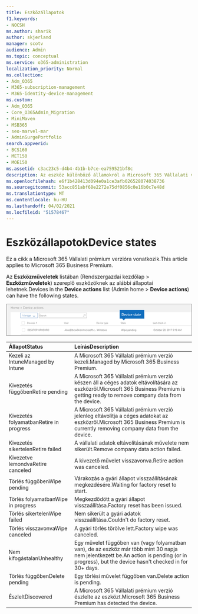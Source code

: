 ```yaml
---
title: Eszközállapotok
f1.keywords:
- NOCSH
ms.author: sharik
author: skjerland
manager: scotv
audience: Admin
ms.topic: conceptual
ms.service: o365-administration
localization_priority: Normal
ms.collection:
- Adm_O365
- M365-subscription-management
- M365-identity-device-management
ms.custom:
- Adm_O365
- Core_O365Admin_Migration
- MiniMaven
- MSB365
- seo-marvel-mar
- AdminSurgePortfolio
search.appverid:
- BCS160
- MET150
- MOE150
ms.assetid: c3ac23c5-d4b4-4b1b-b7ce-ea759521bf8c
description: Az eszköz különböző államokról a Microsoft 365 Vállalati verzió Rendszergazdai kezdőlapja Eszközműveletek listájában olvashat.
ms.openlocfilehash: e6f1b428413d094e0a1ce3afb026528074038736
ms.sourcegitcommit: 53acc851abf68e2272e75df0856c0e16b0c7e48d
ms.translationtype: MT
ms.contentlocale: hu-HU
ms.lasthandoff: 04/02/2021
ms.locfileid: "51578467"
---
```

# <a name="device-states"></a><span data-ttu-id="7fd9c-103">Eszközállapotok</span><span class="sxs-lookup"><span data-stu-id="7fd9c-103">Device states</span></span>

<span data-ttu-id="7fd9c-104">Ez a cikk a Microsoft 365 Vállalati prémium verzióra vonatkozik.</span><span class="sxs-lookup"><span data-stu-id="7fd9c-104">This article applies to Microsoft 365 Business Premium.</span></span>

<span data-ttu-id="7fd9c-105">Az **Eszközműveletek** listában (Rendszergazdai kezdőlap \> **Eszközműveletek**) szereplő eszközöknek az alábbi állapotai lehetnek.</span><span class="sxs-lookup"><span data-stu-id="7fd9c-105">Devices in the **Device actions** list (Admin home \> **Device actions**) can have the following states.</span></span>
  
![In the Device actions list, you can see the Devices states.](../media/a621c47e-45d9-4e1a-beb9-c03254d40c1d.png)
  
|<span data-ttu-id="7fd9c-107">**Állapot**</span><span class="sxs-lookup"><span data-stu-id="7fd9c-107">**Status**</span></span>|<span data-ttu-id="7fd9c-108">**Leírás**</span><span class="sxs-lookup"><span data-stu-id="7fd9c-108">**Description**</span></span>|
|:-----|:-----|
|<span data-ttu-id="7fd9c-109">Kezeli az Intune</span><span class="sxs-lookup"><span data-stu-id="7fd9c-109">Managed by Intune</span></span>  <br/> |<span data-ttu-id="7fd9c-110">A Microsoft 365 Vállalati prémium verzió kezeli.</span><span class="sxs-lookup"><span data-stu-id="7fd9c-110">Managed by Microsoft 365 Business Premium.</span></span>  <br/> |
|<span data-ttu-id="7fd9c-111">Kivezetés függőben</span><span class="sxs-lookup"><span data-stu-id="7fd9c-111">Retire pending</span></span>  <br/> |<span data-ttu-id="7fd9c-112">A Microsoft 365 Vállalati prémium verzió készen áll a céges adatok eltávolítására az eszközről.</span><span class="sxs-lookup"><span data-stu-id="7fd9c-112">Microsoft 365 Business Premium is getting ready to remove company data from the device.</span></span>  <br/> |
|<span data-ttu-id="7fd9c-113">Kivezetés folyamatban</span><span class="sxs-lookup"><span data-stu-id="7fd9c-113">Retire in progress</span></span>  <br/> |<span data-ttu-id="7fd9c-114">A Microsoft 365 Vállalati prémium verzió jelenleg eltávolítja a céges adatokat az eszközről.</span><span class="sxs-lookup"><span data-stu-id="7fd9c-114">Microsoft 365 Business Premium is currently removing company data from the device.</span></span>  <br/> |
|<span data-ttu-id="7fd9c-115">Kivezetés sikertelen</span><span class="sxs-lookup"><span data-stu-id="7fd9c-115">Retire failed</span></span>  <br/> | <span data-ttu-id="7fd9c-116">A vállalati adatok eltávolításának művelete nem sikerült.</span><span class="sxs-lookup"><span data-stu-id="7fd9c-116">Remove company data action failed.</span></span>  <br/> |
|<span data-ttu-id="7fd9c-117">Kivezetve lemondva</span><span class="sxs-lookup"><span data-stu-id="7fd9c-117">Retire canceled</span></span>  <br/> |<span data-ttu-id="7fd9c-118">A kivezető művelet visszavonva.</span><span class="sxs-lookup"><span data-stu-id="7fd9c-118">Retire action was canceled.</span></span>  <br/> |
|<span data-ttu-id="7fd9c-119">Törlés függőben</span><span class="sxs-lookup"><span data-stu-id="7fd9c-119">Wipe pending</span></span>  <br/> |<span data-ttu-id="7fd9c-120">Várakozás a gyári állapot visszaállításának megkezdésére.</span><span class="sxs-lookup"><span data-stu-id="7fd9c-120">Waiting for factory reset to start.</span></span>  <br/> |
|<span data-ttu-id="7fd9c-121">Törlés folyamatban</span><span class="sxs-lookup"><span data-stu-id="7fd9c-121">Wipe in progress</span></span>  <br/> |<span data-ttu-id="7fd9c-122">Megkezdődött a gyári állapot visszaállítása.</span><span class="sxs-lookup"><span data-stu-id="7fd9c-122">Factory reset has been issued.</span></span>  <br/> |
|<span data-ttu-id="7fd9c-123">Törlés sikertelen</span><span class="sxs-lookup"><span data-stu-id="7fd9c-123">Wipe failed</span></span>  <br/> |<span data-ttu-id="7fd9c-124">Nem sikerült a gyári adatok visszaállítása.</span><span class="sxs-lookup"><span data-stu-id="7fd9c-124">Couldn't do factory reset.</span></span>  <br/> |
|<span data-ttu-id="7fd9c-125">Törlés visszavonva</span><span class="sxs-lookup"><span data-stu-id="7fd9c-125">Wipe canceled</span></span>  <br/> |<span data-ttu-id="7fd9c-126">A gyári törlés törölve lett.</span><span class="sxs-lookup"><span data-stu-id="7fd9c-126">Factory wipe was canceled.</span></span>  <br/> |
|<span data-ttu-id="7fd9c-127">Nem kifogástalan</span><span class="sxs-lookup"><span data-stu-id="7fd9c-127">Unhealthy</span></span>  <br/> |<span data-ttu-id="7fd9c-128">Egy művelet függőben van (vagy folyamatban van), de az eszköz már több mint 30 napja nem jelentkezett be.</span><span class="sxs-lookup"><span data-stu-id="7fd9c-128">An action is pending (or in progress), but the device hasn't checked in for 30+ days.</span></span>  <br/> |
|<span data-ttu-id="7fd9c-129">Törlés függőben</span><span class="sxs-lookup"><span data-stu-id="7fd9c-129">Delete pending</span></span>  <br/> |<span data-ttu-id="7fd9c-130">Egy törlési művelet függőben van.</span><span class="sxs-lookup"><span data-stu-id="7fd9c-130">Delete action is pending.</span></span>  <br/> |
|<span data-ttu-id="7fd9c-131">Észlelt</span><span class="sxs-lookup"><span data-stu-id="7fd9c-131">Discovered</span></span>  <br/> |<span data-ttu-id="7fd9c-132">A Microsoft 365 Vállalati prémium verzió észlelte az eszközt.</span><span class="sxs-lookup"><span data-stu-id="7fd9c-132">Microsoft 365 Business Premium has detected the device.</span></span>  <br/> |
   
